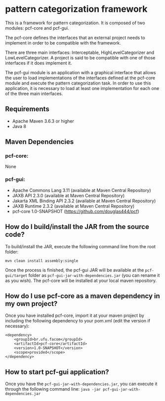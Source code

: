 # pattern categorization framework

This is a framework for pattern categorization.
It is composed of two modules: pcf-core and pcf-gui.

The pcf-core defines the interfaces that an external project needs to implement 
in order to be compatible with the framework.

There are three main interfaces: Interceptable, HighLevelCategorizer and LowLevelCategorizer.
A project is said to be compatible with one of those interfaces if it does implement it.

The pcf-gui module is an application with a graphical interface that allows the user to load 
implementations of the interfaces defined at the pcf-core module and execute the pattern categorization task. 
In order to use this application, it is necessary 
to load at least one implementation for each one of the three main interfaces.

## Requirements

* Apache Maven 3.6.3 or higher
* Java 8

## Maven Dependencies

### pcf-core:
None

### pcf-gui:
* Apache Commons Lang 3.11 (available at Maven Central Repository)
* JAXB API 2.3.0 (available at Maven Central Repository)
* Jakarta XML Binding API 2.3.2 (available at Maven Central Repository)
* JAXB Runtime 2.3.2 (available at Maven Central Repository)
* pcf-core 1.0-SNAPSHOT (https://github.com/douglas444/pcf)

## How do I build/install the JAR from the source code?

To build/install the JAR, execute the following command line from the root folder:

```mvn clean install assembly:single```

Once the process is finished, the pcf-gui JAR will be available at the ```pcf-gui/target``` folder as 
```pcf-gui-jar-with-dependencies.jar``` (you can rename it as you wish). 
The pcf-core will be installed at your local maven repository.

## How do I use pcf-core as a maven dependency in my own project?

Once you have installed pcf-core, import it at your maven project by including the following dependency 
to your pom.xml (edit the version if necessary):

```
<dependency>
    <groupId>br.ufu.facom</groupId>
    <artifactId>pcf-core</artifactId>
    <version>1.0-SNAPSHOT</version>
    <scope>provided</scope>
</dependency>
```

## How to start pcf-gui application?

Once you have the ```pcf-gui-jar-with-dependencies.jar```, 
you can execute it through the following command line: ```java -jar pcf-gui-jar-with-dependencies.jar```
